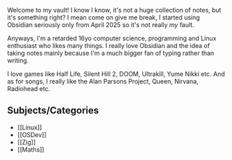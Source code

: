 Welcome to my vault! I know I know, it's not a huge collection of notes, but it's something right? I mean come on give me break, I started using Obsidian seriously only from April 2025 so it's not really *my* fault.

Anyways, I'm a retarded 16yo computer science, programming and Linux enthusiast who likes many things. I really love Obsidian and the idea of taking notes mainly because I'm a much bigger fan of typing rather than writing.

I love games like Half Life, Silent Hill 2, DOOM, Ultrakill, Yume Nikki etc. And as for songs, I really like the Alan Parsons Project, Queen, Nirvana, Radiohead etc.
## Subjects/Categories
- [[Linux]]
- [[OSDev]]
- [[Zig]]
- [[Maths]]
